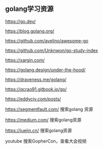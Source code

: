 ## golang学习资源

https://go.dev/

https://blog.golang.org/

https://github.com/avelino/awesome-go

https://github.com/Unknwon/go-study-index



https://xargin.com/

https://golang.design/under-the-hood/

https://draveness.me/golang/  

https://qcrao91.gitbook.io/go/

https://eddycjy.com/posts/



https://segmentfault.com/  搜索golang 资源

https://medium.com/          搜索golang资源

https://juejin.cn/                   搜索golang资源



youtube 搜索GopherCon，查看大会视频
